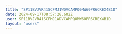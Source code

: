 ```yaml
---
title: "SP11BVJVR41SCFMJ1WDVCAMPQ0MW60PR6CREX4B1D"
date: 2024-09-17T08:57:28.602Z
user: SP11BVJVR41SCFMJ1WDVCAMPQ0MW60PR6CREX4B1D
layout: "users"
---
```

    